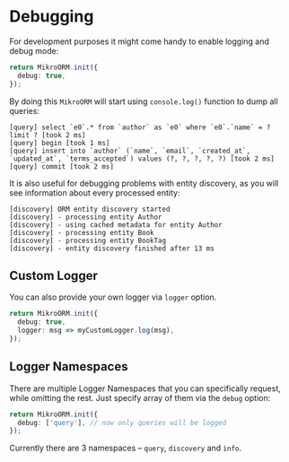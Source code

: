 ---
---

# Debugging

For development purposes it might come handy to enable logging and debug mode:

```typescript
return MikroORM.init({
  debug: true,
});
```

By doing this `MikroORM` will start using `console.log()` function to dump all queries:

```
[query] select `e0`.* from `author` as `e0` where `e0`.`name` = ? limit ? [took 2 ms]
[query] begin [took 1 ms]
[query] insert into `author` (`name`, `email`, `created_at`, `updated_at`, `terms_accepted`) values (?, ?, ?, ?, ?) [took 2 ms]
[query] commit [took 2 ms]
```

It is also useful for debugging problems with entity discovery, as you will see information
about every processed entity:

```
[discovery] ORM entity discovery started
[discovery] - processing entity Author
[discovery] - using cached metadata for entity Author
[discovery] - processing entity Book
[discovery] - processing entity BookTag
[discovery] - entity discovery finished after 13 ms
```

## Custom Logger

You can also provide your own logger via `logger` option. 

```typescript
return MikroORM.init({
  debug: true,
  logger: msg => myCustomLogger.log(msg),
});
```

## Logger Namespaces

There are multiple Logger Namespaces that you can specifically request, while omitting the rest.
Just specify array of them via the `debug` option:

```typescript
return MikroORM.init({
  debug: ['query'], // now only queries will be logged
});
```

Currently there are 3 namespaces – `query`, `discovery` and `info`.
